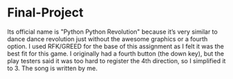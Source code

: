 # Final-Project
Its official name is "Python Python Revolution" because it’s very similar to dance dance revolution just without the awesome graphics or a fourth option.
I used RFK/GREED for the base of this assignment as I felt it was the best fit for this game.
I originally had a fourth button (the down key), but the play testers said it was too hard to register the 4th direction, so I simplified it to 3.
The song is written by me.
